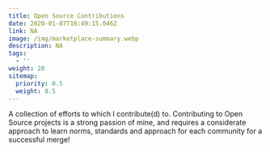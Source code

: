 ```yaml
---
title: Open Source Contributions
date: 2020-01-07T16:49:15.046Z
link: NA
image: /img/marketplace-summary.webp
description: NA
tags:
  - ''
weight: 20
sitemap:
  priority: 0.5
  weight: 0.5
---
```

<!--

This page represents the landing page for "contributions" section. It is also shown under the homepage header for "contributions". It should be therefore relatively short and sweet.

-->



<p>A collection of efforts to which I contribute(d) to. Contributing to Open Source projects is a strong passion of mine, and requires a considerate approach to learn norms, standards and approach for each community for a successful merge!</p>
